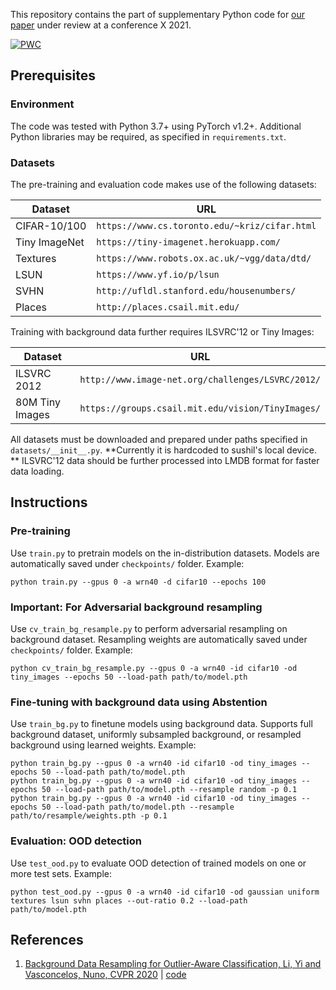 This repository contains the part of supplementary Python code for [our paper](http://www.omitted.link/) under review at a conference X 2021. 

[![PWC](https://img.shields.io/endpoint.svg?url=https://paperswithcode.com/badge/an-effective-baseline-for-robustness-to/out-of-distribution-detection-on-cifar-10)](https://paperswithcode.com/sota/out-of-distribution-detection-on-cifar-10?p=an-effective-baseline-for-robustness-to)

## Prerequisites

### Environment
The code was tested with Python 3.7+ using PyTorch v1.2+. Additional Python libraries may be required, as specified in `requirements.txt`.

### Datasets
The pre-training and evaluation code makes use of the following datasets:

Dataset | URL
-- | --
CIFAR-10/100 | `https://www.cs.toronto.edu/~kriz/cifar.html`
Tiny ImageNet | `https://tiny-imagenet.herokuapp.com/`
Textures | `https://www.robots.ox.ac.uk/~vgg/data/dtd/`
LSUN | `https://www.yf.io/p/lsun`
SVHN | `http://ufldl.stanford.edu/housenumbers/`
Places | `http://places.csail.mit.edu/`

Training with background data further requires ILSVRC'12 or Tiny Images:

Dataset | URL
-- | --
ILSVRC 2012 | `http://www.image-net.org/challenges/LSVRC/2012/`
80M Tiny Images | `https://groups.csail.mit.edu/vision/TinyImages/`


All datasets must be downloaded and prepared under paths specified in `datasets/__init__.py`. **Currently it is hardcoded to sushil's local device. **
ILSVRC'12 data should be further processed into LMDB format for faster data loading.

## Instructions

### Pre-training
Use `train.py` to pretrain models on the in-distribution datasets. Models are automatically saved under `checkpoints/` folder. Example:
```
python train.py --gpus 0 -a wrn40 -d cifar10 --epochs 100
```

### Important: For Adversarial background resampling
Use `cv_train_bg_resample.py` to perform adversarial resampling on background dataset. Resampling weights are automatically saved under `checkpoints/` folder. Example:
```
python cv_train_bg_resample.py --gpus 0 -a wrn40 -id cifar10 -od tiny_images --epochs 50 --load-path path/to/model.pth
```

### Fine-tuning with background data using Abstention
Use `train_bg.py` to finetune models using background data. Supports full background dataset, uniformly subsampled background, or resampled background using learned weights. Example:
```
python train_bg.py --gpus 0 -a wrn40 -id cifar10 -od tiny_images --epochs 50 --load-path path/to/model.pth
python train_bg.py --gpus 0 -a wrn40 -id cifar10 -od tiny_images --epochs 50 --load-path path/to/model.pth --resample random -p 0.1
python train_bg.py --gpus 0 -a wrn40 -id cifar10 -od tiny_images --epochs 50 --load-path path/to/model.pth --resample path/to/resample/weights.pth -p 0.1
```

### Evaluation: OOD detection
Use `test_ood.py` to evaluate OOD detection of trained models on one or more test sets. Example:
```
python test_ood.py --gpus 0 -a wrn40 -id cifar10 -od gaussian uniform textures lsun svhn places --out-ratio 0.2 --load-path path/to/model.pth
```

## References
1. [Background Data Resampling for Outlier-Aware Classification, Li, Yi and Vasconcelos, Nuno, CVPR 2020](https://openaccess.thecvf.com/content_CVPR_2020/html/Li_Background_Data_Resampling_for_Outlier-Aware_Classification_CVPR_2020_paper.html) | [code](https://github.com/JerryYLi/bg-resample-ood)
